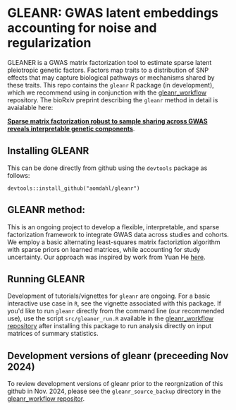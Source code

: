# GLEANR: GWAS latent embeddings accounting for noise and regularization
GLEANER is a GWAS matrix factorization tool to estimate sparse latent pleiotropic genetic factors. Factors map traits to a distribution of SNP effects that may capture biological pathways or mechanisms shared by these traits. This repo contains the `gleanr` R package (in development), which we recommend using in conjunction with the [gleanr_workflow](https://github.com/aomdahl/gleanr_workflow) repository.
The bioRxiv preprint describing the `gleanr` method in detail is avaialable here:

[**Sparse matrix factorization robust to sample sharing across GWAS reveals interpretable genetic components**](https://www.biorxiv.org/content/10.1101/2024.11.12.623313v2).


## Installing GLEANR
This can be done directly from github using the  `devtools` package as follows:
```
devtools::install_github("aomdahl/gleanr")
```
## GLEANR method:
This is an ongoing project to develop a flexible, interpretable, and sparse factorization framework to integrate GWAS data across studies and cohorts. We employ a basic alternating least-squares matrix factoriztion algorithm with sparse priors on learned matrices, while accounting for study uncertainty.
Our approach was inspired by work from Yuan He [here](https://github.com/heyuan7676/ts_eQTLs).

## Running GLEANR
Development of tutorials/vignettes for `gleanr` are ongoing. For a basic interactive use case in `R`, see the vignette associated with this package. If you'd like to run `gleanr` directly from the command line (our recommended use), use the script `src/gleaner_run.R` available in the [gleanr_workflow repository](https://github.com/aomdahl/gleanr_workflow) after installing this package to run analysis directly on input matrices of summary statistics.

## Development versions of gleanr (preceeding Nov 2024)
To review development versions of gleanr prior to the reorgnization of this github in Nov. 2024, please see the `gleanr_source_backup` directory in the [gleanr_workflow repositor](https://github.com/aomdahl/gleanr_workflow/tree/main/gleanr_source_backup).
